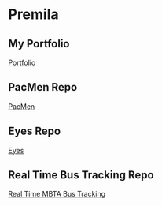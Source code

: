 # Premila
## My Portfolio 
<a href= "https://premmuddu.github.io/Profolio/"> Portfolio </a>
## PacMen Repo
<a href= "https://premmuddu.github.io/PacMen/"> PacMen </a>
## Eyes Repo
<a href= "https://premmuddu.github.io/Eye/"> Eyes </a>
## Real Time Bus Tracking Repo
<a href= "https://premmuddu.github.io/Real Time MBTA Bus Tracking/"> Real Time MBTA Bus Tracking </a>
